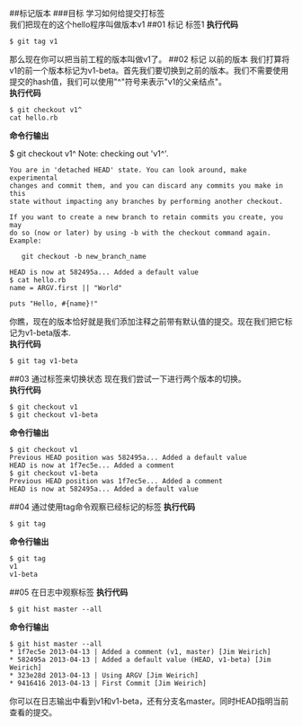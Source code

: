 ##标记版本
###目标
学习如何给提交打标签  
我们把现在的这个hello程序叫做版本v1
##01 标记 标签1
**执行代码**

`$ git tag v1`

那么现在你可以把当前工程的版本叫做v1了。
##02 标记 以前的版本
我们打算将v1的前一个版本标记为v1-beta。首先我们要切换到之前的版本。我们不需要使用提交的hash值，我们可以使用"^"符号来表示"v1的父亲结点"。  
**执行代码**

`$ git checkout v1^`  
`cat hello.rb`

**命令行输出**

$ git checkout v1^
	Note: checking out 'v1^'.

	You are in 'detached HEAD' state. You can look around, make experimental
	changes and commit them, and you can discard any commits you make in this
	state without impacting any branches by performing another checkout.

	If you want to create a new branch to retain commits you create, you may
	do so (now or later) by using -b with the checkout command again. Example:

  	   git checkout -b new_branch_name

	HEAD is now at 582495a... Added a default value
	$ cat hello.rb
	name = ARGV.first || "World"

	puts "Hello, #{name}!"
你瞧，现在的版本恰好就是我们添加注释之前带有默认值的提交。现在我们把它标记为v1-beta版本.  
**执行代码**

`$ git tag v1-beta`

##03 通过标签来切换状态
现在我们尝试一下进行两个版本的切换。  
**执行代码**

`$ git checkout v1`  
`$ git checkout v1-beta`

**命令行输出**

	$ git checkout v1
	Previous HEAD position was 582495a... Added a default value
	HEAD is now at 1f7ec5e... Added a comment
	$ git checkout v1-beta
	Previous HEAD position was 1f7ec5e... Added a comment
	HEAD is now at 582495a... Added a default value
##04 通过使用tag命令观察已经标记的标签
**执行代码**

`$ git tag`

**命令行输出**

	$ git tag
	v1
	v1-beta
##05 在日志中观察标签
**执行代码**

`$ git hist master --all`

**命令行输出**

	$ git hist master --all
	* 1f7ec5e 2013-04-13 | Added a comment (v1, master) [Jim Weirich]
	* 582495a 2013-04-13 | Added a default value (HEAD, v1-beta) [Jim Weirich]
	* 323e28d 2013-04-13 | Using ARGV [Jim Weirich]
	* 9416416 2013-04-13 | First Commit [Jim Weirich]
你可以在日志输出中看到v1和v1-beta，还有分支名master。同时HEAD指明当前查看的提交。